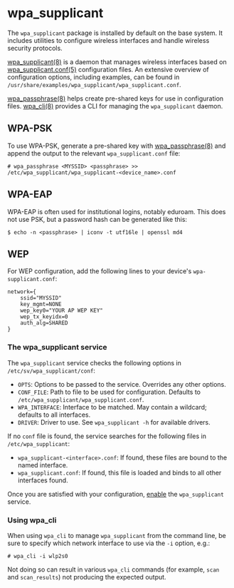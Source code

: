 # wpa_supplicant

The `wpa_supplicant` package is installed by default on the base system. It
includes utilities to configure wireless interfaces and handle wireless security
protocols.

[wpa_supplicant(8)](https://man.voidlinux.org/wpa_supplicant.8) is a daemon that
manages wireless interfaces based on
[wpa_supplicant.conf(5)](https://man.voidlinux.org/wpa_supplicant.conf.5)
configuration files. An extensive overview of configuration options, including
examples, can be found in
`/usr/share/examples/wpa_supplicant/wpa_supplicant.conf`.

[wpa_passphrase(8)](https://man.voidlinux.org/wpa_passphrase.8) helps create
pre-shared keys for use in configuration files.
[wpa_cli(8)](https://man.voidlinux.org/wpa_cli.8) provides a CLI for managing
the `wpa_supplicant` daemon.

## WPA-PSK

To use WPA-PSK, generate a pre-shared key with
[wpa_passphrase(8)](https://man.voidlinux.org/wpa_passphrase.8) and append the
output to the relevant `wpa_supplicant.conf` file:

```
# wpa_passphrase <MYSSID> <passphrase> >> /etc/wpa_supplicant/wpa_supplicant-<device_name>.conf
```

## WPA-EAP

WPA-EAP is often used for institutional logins, notably eduroam. This does not
use PSK, but a password hash can be generated like this:

```
$ echo -n <passphrase> | iconv -t utf16le | openssl md4
```

## WEP

For WEP configuration, add the following lines to your device's
`wpa-supplicant.conf`:

```
network={
    ssid="MYSSID"
    key_mgmt=NONE
    wep_key0="YOUR AP WEP KEY"
    wep_tx_keyidx=0
    auth_alg=SHARED
}
```

### The wpa_supplicant service

The `wpa_supplicant` service checks the following options in
`/etc/sv/wpa_supplicant/conf`:

- `OPTS`: Options to be passed to the service. Overrides any other options.
- `CONF_FILE`: Path to file to be used for configuration. Defaults to
   `/etc/wpa_supplicant/wpa_supplicant.conf`.
- `WPA_INTERFACE`: Interface to be matched. May contain a wildcard; defaults to
   all interfaces.
- `DRIVER`: Driver to use. See `wpa_supplicant -h` for available drivers.

If no `conf` file is found, the service searches for the following files in
`/etc/wpa_supplicant`:

- `wpa_supplicant-<interface>.conf`: If found, these files are bound to the
   named interface.
- `wpa_supplicant.conf`: If found, this file is loaded and binds to all other
   interfaces found.

Once you are satisfied with your configuration,
[enable](../services/index.md#enabling-services) the `wpa_supplicant` service.

### Using wpa_cli

When using `wpa_cli` to manage `wpa_supplicant` from the command line, be sure
to specify which network interface to use via the `-i` option, e.g.:

```
# wpa_cli -i wlp2s0
```

Not doing so can result in various `wpa_cli` commands (for example, `scan` and
`scan_results`) not producing the expected output.
